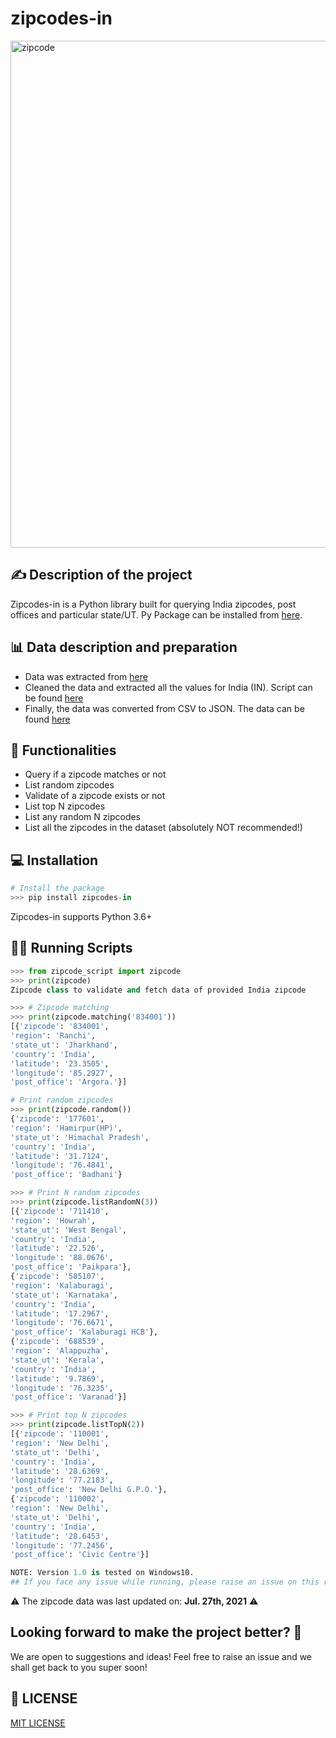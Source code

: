 # zipcodes-in
<img width="811" alt="zipcode" align="middle" src="https://user-images.githubusercontent.com/44089458/127119397-8ce57b68-d03c-4d2e-b0a2-a4a19ab58309.png">

## ✍ Description of the project 

Zipcodes-in is a Python library built for querying India zipcodes, post offices and particular state/UT. Py Package can be installed from [here](https://pypi.org/project/zipcodes-in/).

## 📊 Data description and preparation 
- Data was extracted from [here](https://github.com/Zeeshanahmad4/Zip-code-of-all-countries-cities-in-the-world-CSV-TXT-SQL-DATABASE)
- Cleaned the data and extracted all the values for India (IN). Script can be found [here](https://github.com/ArpitFalcon/zipcodes-in/tree/main/make_data/extract%20data)
- Finally, the data was converted from CSV to JSON. The data can be found [here](https://github.com/ArpitFalcon/zipcodes-in/tree/main/make_data)

## 📍 Functionalities
- Query if a zipcode matches or not 
- List random zipcodes 
- Validate of a zipcode exists or not
- List top N zipcodes
- List any random N zipcodes 
- List all the zipcodes in the dataset (absolutely NOT recommended!)

## 💻 Installation 
```python
# Install the package 
>>> pip install zipcodes-in
```
Zipcodes-in supports Python 3.6+

## 👩‍💻 Running Scripts
```python
>>> from zipcode_script import zipcode
>>> print(zipcode)
Zipcode class to validate and fetch data of provided India zipcode

>>> # Zipcode matching
>>> print(zipcode.matching('834001'))
[{'zipcode': '834001', 
'region': 'Ranchi', 
'state_ut': 'Jharkhand', 
'country': 'India', 
'latitude': '23.3505', 
'longitude': '85.2927', 
'post_office': 'Argora.'}]

# Print random zipcodes 
>>> print(zipcode.random())
{'zipcode': '177601', 
'region': 'Hamirpur(HP)', 
'state_ut': 'Himachal Pradesh', 
'country': 'India', 
'latitude': '31.7124', 
'longitude': '76.4841', 
'post_office': 'Badhani'}

>>> # Print N random zipcodes 
>>> print(zipcode.listRandomN(3))
[{'zipcode': '711410', 
'region': 'Howrah', 
'state_ut': 'West Bengal', 
'country': 'India', 
'latitude': '22.526', 
'longitude': '88.0676', 
'post_office': 'Paikpara'}, 
{'zipcode': '585107', 
'region': 'Kalaburagi', 
'state_ut': 'Karnataka', 
'country': 'India', 
'latitude': '17.2967', 
'longitude': '76.6671', 
'post_office': 'Kalaburagi HCB'}, 
{'zipcode': '688539', 
'region': 'Alappuzha', 
'state_ut': 'Kerala', 
'country': 'India', 
'latitude': '9.7869', 
'longitude': '76.3235', 
'post_office': 'Varanad'}]

>>> # Print top N zipcodes
>>> print(zipcode.listTopN(2))
[{'zipcode': '110001', 
'region': 'New Delhi', 
'state_ut': 'Delhi', 
'country': 'India', 
'latitude': '28.6369', 
'longitude': '77.2183', 
'post_office': 'New Delhi G.P.O.'}, 
{'zipcode': '110002', 
'region': 'New Delhi', 
'state_ut': 'Delhi', 
'country': 'India', 
'latitude': '28.6453', 
'longitude': '77.2456', 
'post_office': 'Civic Centre'}]

NOTE: Version 1.0 is tested on Windows10. 
## If you face any issue while running, please raise an issue on this repository
```

⚠️ The zipcode data was last updated on: **Jul. 27th, 2021** ⚠️

## Looking forward to make the project better? 🤔
We are open to suggestions and ideas! Feel free to raise an issue and we shall get back to you super soon! 

## 📑 LICENSE 
[MIT LICENSE](https://github.com/ArpitFalcon/zipcodes-in/blob/main/LICENSE)
